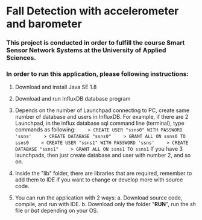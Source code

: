 # Fall Detection with accelerometer and barometer

### This project is conducted in order to fulfill the course Smart Sensor Network Systems at the University of Applied Sciences.

### In order to run this application, please following instructions:
1. Download and install Java SE 1.8

2. Download and run InfluxDB database program

3. Depends on the number of Launchpad connecting to PC, create same number of database and users in InfluxDB. For example, if there are 2 Launchpad, in the influx database sql command line (terminal), type commands as following:
`    > CREATE USER "ssns0" WITH PASSWORD 'ssns'`
`    > CREATE DATABASE "ssns0"`
`    > GRANT ALL ON ssns0 TO ssns0`
`    > CREATE USER "ssns1" WITH PASSWORD 'ssns'`
`    > CREATE DATABASE "ssns1"`
`    > GRANT ALL ON ssns1 TO ssns1`
If you have 3 launchpads, then just create database and user with number 2, and so on.

4. Inside the "lib" folder, there are libraries that are required, remember to add them to IDE if you want to change or develop more with source code.

5. You can run the application with 2 ways:
    a. Download source code, compile, and run with IDE.
    b. Download only the folder "**RUN**", run the *sh* file or *bat* depending on your OS.